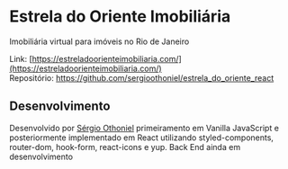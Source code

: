 # Estrela do Oriente Imobiliária

Imobiliária virtual para imóveis no Rio de Janeiro

Link:  [https://estreladoorienteimobiliaria.com/](https://estreladoorienteimobiliaria.com/)                       
Repositório: https://github.com/sergioothoniel/estrela_do_oriente_react

## Desenvolvimento

Desenvolvido por [Sérgio Othoniel](https://github.com/sergioothoniel) primeiramento em Vanilla JavaScript e posteriormente implementado em React utilizando styled-components, router-dom, hook-form, react-icons e yup. Back End ainda em desenvolvimento

